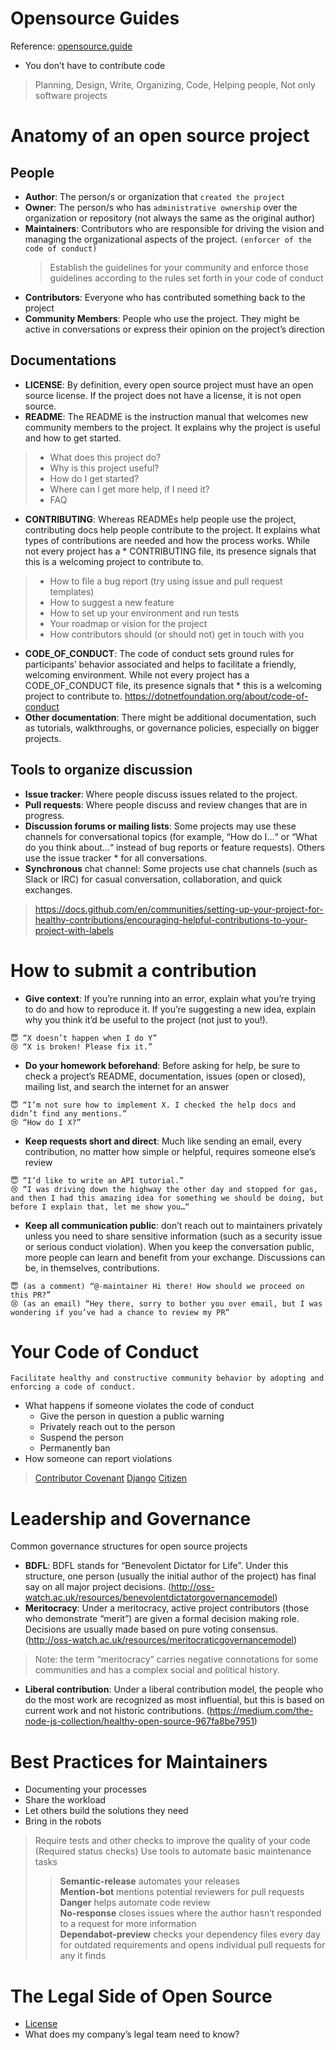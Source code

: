 # Opensource Guides
Reference: [opensource.guide](https://opensource.guide)

* You don’t have to contribute code
> Planning, Design, Write, Organizing, Code, Helping people, Not only software projects

# Anatomy of an open source project
## People
* **Author**: The person/s or organization that `created the project`
* **Owner**: The person/s who has `administrative ownership` over the organization or repository (not always the same as the original author)
* **Maintainers**: Contributors who are responsible for driving the vision and managing the organizational aspects of the project. `(enforcer of the code of conduct)`
	>  Establish the guidelines for your community and enforce those guidelines according to the rules set forth in your code of conduct
* **Contributors**: Everyone who has contributed something back to the project
* **Community Members**: People who use the project. They might be active in conversations or express their opinion on the project’s direction
## Documentations
* **LICENSE**: By definition, every open source project must have an open source license. If the project does not have a license, it is not open source.
* **README**: The README is the instruction manual that welcomes new community members to the project. It explains why the project is useful and how to get started.
> * What does this project do?
> * Why is this project useful?
> * How do I get started?
> * Where can I get more help, if I need it?
> * FAQ
* **CONTRIBUTING**: Whereas READMEs help people use the project, contributing docs help people contribute to the project. It explains what types of contributions are needed and how the process works. While not every project has a * CONTRIBUTING file, its presence signals that this is a welcoming project to contribute to.
> * How to file a bug report (try using issue and pull request templates)
> * How to suggest a new feature
> * How to set up your environment and run tests
> * Your roadmap or vision for the project
> * How contributors should (or should not) get in touch with you
* **CODE_OF_CONDUCT**: The code of conduct sets ground rules for participants’ behavior associated and helps to facilitate a friendly, welcoming environment. While not every project has a CODE_OF_CONDUCT file, its presence signals that * this is a welcoming project to contribute to.
https://dotnetfoundation.org/about/code-of-conduct
* **Other documentation**: There might be additional documentation, such as tutorials, walkthroughs, or governance policies, especially on bigger projects.
## Tools to organize discussion
* **Issue tracker**: Where people discuss issues related to the project.
* **Pull requests**: Where people discuss and review changes that are in progress.
* **Discussion forums or mailing lists**: Some projects may use these channels for conversational topics (for example, “How do I…“ or “What do you think about…“ instead of bug reports or feature requests). Others use the issue tracker * for all conversations.
* **Synchronous** chat channel: Some projects use chat channels (such as Slack or IRC) for casual conversation, collaboration, and quick exchanges.
> https://docs.github.com/en/communities/setting-up-your-project-for-healthy-contributions/encouraging-helpful-contributions-to-your-project-with-labels

# How to submit a contribution
* **Give context**: If you’re running into an error, explain what you’re trying to do and how to reproduce it. If you’re suggesting a new idea, explain why you think it’d be useful to the project (not just to you!).
```
😇 “X doesn’t happen when I do Y”
😢 “X is broken! Please fix it.”
```
* **Do your homework beforehand**: Before asking for help, be sure to check a project’s README, documentation, issues (open or closed), mailing list, and search the internet for an answer
```
😇 “I’m not sure how to implement X. I checked the help docs and didn’t find any mentions.”
😢 “How do I X?”
```
* **Keep requests short and direct**: Much like sending an email, every contribution, no matter how simple or helpful, requires someone else’s review
```
😇 “I’d like to write an API tutorial.”
😢 “I was driving down the highway the other day and stopped for gas, and then I had this amazing idea for something we should be doing, but before I explain that, let me show you…“
```
* **Keep all communication public**: don’t reach out to maintainers privately unless you need to share sensitive information (such as a security issue or serious conduct violation). When you keep the conversation public, more people can learn and benefit from your exchange. Discussions can be, in themselves, contributions.
```
😇 (as a comment) “@-maintainer Hi there! How should we proceed on this PR?”
😢 (as an email) “Hey there, sorry to bother you over email, but I was wondering if you’ve had a chance to review my PR”
```

# Your Code of Conduct
```
Facilitate healthy and constructive community behavior by adopting and enforcing a code of conduct.
```
* What happens if someone violates the code of conduct
	* Give the person in question a public warning
	* Privately reach out to the person
	* Suspend the person
	* Permanently ban
* How someone can report violations
> [Contributor Covenant](https://www.contributor-covenant.org)
> [Django](https://www.djangoproject.com/conduct)
> [Citizen](https://web.archive.org/web/20200330154000/http://citizencodeofconduct.org)

# Leadership and Governance
Common governance structures for open source projects
* **BDFL**: BDFL stands for “Benevolent Dictator for Life”. Under this structure, one person (usually the initial author of the project) has final say on all major project decisions.
(http://oss-watch.ac.uk/resources/benevolentdictatorgovernancemodel)
* **Meritocracy**: Under a meritocracy, active project contributors (those who demonstrate “merit”) are given a formal decision making role. Decisions are usually made based on pure voting consensus.
(http://oss-watch.ac.uk/resources/meritocraticgovernancemodel)
> Note: the term “meritocracy” carries negative connotations for some communities and has a complex social and political history.
* **Liberal contribution**: Under a liberal contribution model, the people who do the most work are recognized as most influential, but this is based on current work and not historic contributions.
(https://medium.com/the-node-js-collection/healthy-open-source-967fa8be7951)


# Best Practices for Maintainers
* Documenting your processes
* Share the workload
* Let others build the solutions they need
* Bring in the robots
> Require tests and other checks to improve the quality of your code (Required status checks)
> Use tools to automate basic maintenance tasks
>> **Semantic-release** automates your releases  
>> **Mention-bot** mentions potential reviewers for pull requests  
>> **Danger** helps automate code review  
>> **No-response** closes issues where the author hasn’t responded to a request for more information  
>> **Dependabot-preview** checks your dependency files every day for outdated requirements and opens individual pull requests for any it finds

# The Legal Side of Open Source
* [License](https://choosealicense.com)
* What does my company’s legal team need to know?
